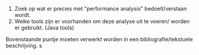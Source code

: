 1) Zoek op wat er precies met "performance analysis" bedoelt/verstaan wordt.
2) Welke tools zijn er voorhanden om deze analyse uit te voeren/ worden er gebruikt. (Java tools)

Bovenstaande puntje moeten verwerkt worden in een bibliografie/tekstuele beschrijving.
s